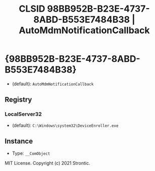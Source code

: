 ﻿---
title: "CLSID 98BB952B-B23E-4737-8ABD-B553E7484B38 | AutoMdmNotificationCallback"
excerpt: What is COM-Object CLSID 98BB952B-B23E-4737-8ABD-B553E7484B38?
---

# {98BB952B-B23E-4737-8ABD-B553E7484B38}

* (default): `AutoMdmNotificationCallback`

## Registry


### LocalServer32

* (default): `C:\Windows\system32\DeviceEnroller.exe`

## Instance

* Type: `__ComObject`

MIT License. Copyright (c) 2021 Strontic.


